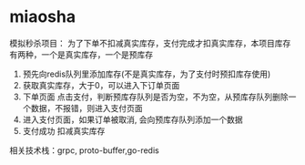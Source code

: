 # miaosha
模拟秒杀项目：
为了下单不扣减真实库存，支付完成才扣真实库存，本项目库存有两种，一个是真实库存，一个是预库存
1. 预先向redis队列里添加库存(不是真实库存，为了支付时预扣库存使用)
2. 获取真实库存，大于0，可以进入下订单页面
3. 下单页面 点击支付，判断预库存队列是否为空，不为空，从预库存队列删除一个数据，不报错，则进入支付页面
4. 进入支付页面，如果订单被取消, 会向预库存队列添加一个数据
5. 支付成功  扣减真实库存

相关技术栈：grpc, proto-buffer,go-redis
